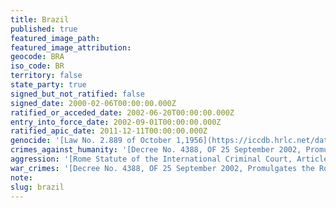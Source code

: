 ```yaml
---
title: Brazil
published: true
featured_image_path:
featured_image_attribution:
geocode: BRA
iso_code: BR
territory: false
state_party: true
signed_but_not_ratified: false
signed_date: 2000-02-06T00:00:00.000Z
ratified_or_acceded_date: 2002-06-20T00:00:00.000Z
entry_into_force_date: 2002-09-01T00:00:00.000Z
ratified_apic_date: 2011-12-11T00:00:00.000Z
genocide: '[Law No. 2.889 of October 1,1956](https://iccdb.hrlc.net/data/doc/522/)'
crimes_against_humanity: '[Decree No. 4388, OF 25 September 2002, Promulgates the Rome Statute of the International Criminal Court, Article 7](http://www.planalto.gov.br/ccivil_03/decreto/2002/D4388.htm)'
aggression: '[Rome Statute of the International Criminal Court, Article 8](https://www.icc-cpi.int/iccdocs/PIDS/publications/RomeStatutEng.pdf)'
war_crimes: '[Decree No. 4388, OF 25 September 2002, Promulgates the Rome Statute of the International Criminal Court, Article 8](http://www.planalto.gov.br/ccivil_03/decreto/2002/D4388.htm)'
note:
slug: brazil
---
```



